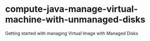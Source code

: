 # compute-java-manage-virtual-machine-with-unmanaged-disks
Getting started with managing Virtual Image with Managed Disks
